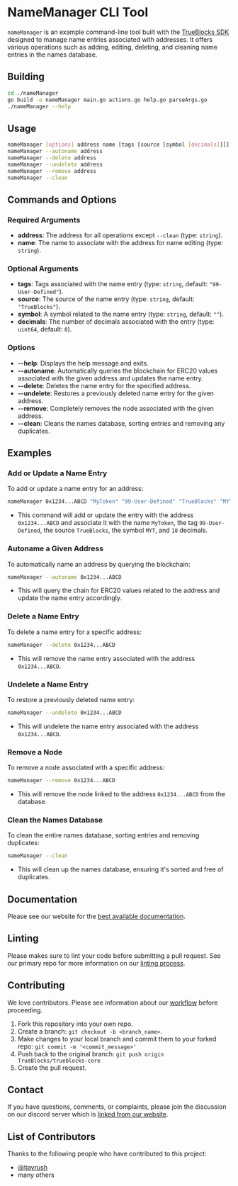 
# NameManager CLI Tool

`nameManager` is an example command-line tool built with the [TrueBlocks SDK](https://pkg.go.dev/github.com/TrueBlocks/trueblocks-sdk/v3) designed to manage name entries associated with addresses. It offers various operations such as adding, editing, deleting, and cleaning name entries in the names database.

## Building

```bash
cd ./nameManager
go build -o nameManager main.go actions.go help.go parseArgs.go
./nameManager --help
```

## Usage

```bash
nameManager [options] address name [tags [source [symbol [decimals]]]]
nameManager --autoname address
nameManager --delete address
nameManager --undelete address
nameManager --remove address
nameManager --clean
```

## Commands and Options

### Required Arguments

- **address**: The address for all operations except `--clean` (type: `string`).
- **name**: The name to associate with the address for name editing (type: `string`).

### Optional Arguments

- **tags**: Tags associated with the name entry (type: `string`, default: `"99-User-Defined"`).
- **source**: The source of the name entry (type: `string`, default: `"TrueBlocks"`).
- **symbol**: A symbol related to the name entry (type: `string`, default: `""`).
- **decimals**: The number of decimals associated with the entry (type: `uint64`, default: `0`).

### Options

- **--help**: Displays the help message and exits.
- **--autoname**: Automatically queries the blockchain for ERC20 values associated with the given address and updates the name entry.
- **--delete**: Deletes the name entry for the specified address.
- **--undelete**: Restores a previously deleted name entry for the given address.
- **--remove**: Completely removes the node associated with the given address.
- **--clean**: Cleans the names database, sorting entries and removing any duplicates.

## Examples

### Add or Update a Name Entry

To add or update a name entry for an address:

```bash
nameManager 0x1234...ABCD "MyToken" "99-User-Defined" "TrueBlocks" "MYT" 18
```

- This command will add or update the entry with the address `0x1234...ABCD` and associate it with the name `MyToken`, the tag `99-User-Defined`, the source `TrueBlocks`, the symbol `MYT`, and `18` decimals.

### Autoname a Given Address

To automatically name an address by querying the blockchain:

```bash
nameManager --autoname 0x1234...ABCD
```

- This will query the chain for ERC20 values related to the address and update the name entry accordingly.

### Delete a Name Entry

To delete a name entry for a specific address:

```bash
nameManager --delete 0x1234...ABCD
```

- This will remove the name entry associated with the address `0x1234...ABCD`.

### Undelete a Name Entry

To restore a previously deleted name entry:

```bash
nameManager --undelete 0x1234...ABCD
```

- This will undelete the name entry associated with the address `0x1234...ABCD`.

### Remove a Node

To remove a node associated with a specific address:

```bash
nameManager --remove 0x1234...ABCD
```

- This will remove the node linked to the address `0x1234...ABCD` from the database.

### Clean the Names Database

To clean the entire names database, sorting entries and removing duplicates:

```bash
nameManager --clean
```

- This will clean up the names database, ensuring it's sorted and free of duplicates.

## Documentation

Please see our website for the [best available documentation](https://trueblocks.io/).

## Linting

Please makes sure to lint your code before submitting a pull request. See our primary repo for more information on our [linting process](https://github.com/TrueBlocks/trueblocks-core#linting).

## Contributing

We love contributors. Please see information about our [workflow](https://github.com/TrueBlocks/trueblocks-core/blob/develop/docs/BRANCHING.md) before proceeding.

1. Fork this repository into your own repo.
2. Create a branch: `git checkout -b <branch_name>`.
3. Make changes to your local branch and commit them to your forked repo: `git commit -m '<commit_message>'`
4. Push back to the original branch: `git push origin TrueBlocks/trueblocks-core`
5. Create the pull request.

## Contact

If you have questions, comments, or complaints, please join the discussion on our discord server which is [linked from our website](https://trueblocks.io).

## List of Contributors

Thanks to the following people who have contributed to this project:

- [@tjayrush](https://github.com/tjayrush)
- many others

